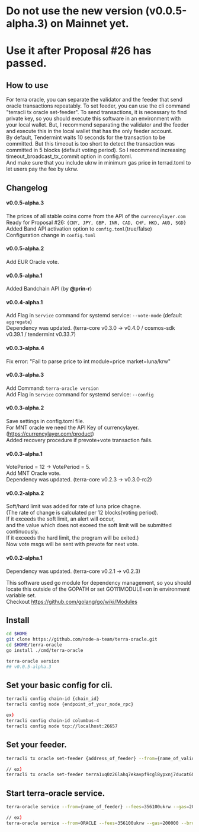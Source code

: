 # Do not use the new version (v0.0.5-alpha.3) on Mainnet yet. 
# Use it after Proposal #26 has passed. 


## How to use
For terra oracle, you can separate the validator and the feeder that send oracle transactions repeatably. To set feeder, you can use the cli command "terracli tx oracle set-feeder". To send transactions, it is necessary to find private key, so you should execute this software in an environment with your local wallet. But, I recommend separating the validator and the feeder and execute this in the local wallet that has the only feeder account.  
By default, Tendermint waits 10 seconds for the transaction to be committed. But this timeout is too short to detect the transaction was committed in 5 blocks (default voting period). So I recommend increasing timeout_broadcast_tx_commit option in config.toml.  
And make sure that you include ukrw in minimum gas price in terrad.toml to let users pay the fee by ukrw.  

## Changelog
#### v0.0.5-alpha.3
The prices of all stable coins come from the API of the `currencylayer.com`  
Ready for Proposal #26: `{CNY, JPY, GBP, INR, CAD, CHF, HKD, AUD, SGD}`  
Added Band API activation option to `config.toml`(true/false)  
Configuration change in `config.toml`  

#### v0.0.5-alpha.2
Add EUR Oracle vote.   

#### v0.0.5-alpha.1
Added Bandchain API (by <strong>@prin-r</strong>)

#### v0.0.4-alpha.1
Add Flag in `Service` command for systemd service: `--vote-mode` (default `aggregate`)  
Dependency was updated. (terra-core v0.3.0 -> v0.4.0 / cosmos-sdk v0.39.1 / tendermint v0.33.7)  

#### v0.0.3-alpha.4
Fix error: "Fail to parse price to int    module=price market=luna/krw"

#### v0.0.3-alpha.3
Add Command: `terra-oracle version`  
Add Flag in `Service` command for systemd service: `--config`  

#### v0.0.3-alpha.2
Save settings in config.toml file.  
For MNT oracle we need the API Key of currencylayer. (https://currencylayer.com/product)  
Added recovery procedure if prevote+vote transaction fails.

#### v0.0.3-alpha.1
VotePeriod = 12 -> VotePeriod = 5.  
Add MNT Oracle vote.  
Dependency was updated. (terra-core v0.2.3 -> v0.3.0-rc2)

#### v0.0.2-alpha.2
Soft/hard limit was added for rate of luna price chagne.  
(The rate of change is calculated per 12 blocks(voting period).  
If it exceeds the soft limit, an alert will occur,  
and the value which does not exceed the soft limit will be submitted continuously.  
If it exceeds the hard limit, the program will be exited.)  
Now vote msgs will be sent with prevote for next vote.  

#### v0.0.2-alpha.1
Dependency was updated. (terra-core v0.2.1 -> v0.2.3)  



This software used go module for dependency management, so you should locate this outside of the GOPATH or set GO111MODULE=on in environment variable set.  
Checkout https://github.com/golang/go/wiki/Modules  

## Install
```bash
cd $HOME
git clone https://github.com/node-a-team/terra-oracle.git
cd $HOME/terra-oracle 
go install ./cmd/terra-oracle

terra-oracle version
## v0.0.5-alpha.3
```

## Set your basic config for cli.

```bash
terracli config chain-id {chain_id}
terracli config node {endpoint_of_your_node_rpc}

ex)
terracli config chain-id columbus-4
terracli config node tcp://localhost:26657
```

## Set your feeder.

```bash
terracli tx oracle set-feeder {address_of_feeder} --from={name_of_validator_account} --fees 356100ukrw 

// ex)
terracli tx oracle set-feeder terra1uq0z26lahq7ekavpf9cgl8ypxnj7ducat60a4w --from=VALIDATOR --fees 356100ukrw 
```

## Start terra-oracle service.
  
```sh
terra-oracle service --from={name_of_feeder} --fees=356100ukrw --gas=200000 --broadcast-mode=block --config={path_to_config.toml} --vote-mode aggregate

// ex)
terra-oracle service --from=ORACLE --fees=356100ukrw --gas=200000 --broadcast-mode=block --config=$HOME/terra-oracle --vote-mode aggregate
```
